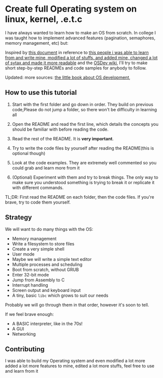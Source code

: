 Create full Operating system on linux, kernel, .e.t.c
===========


I have always wanted to learn how to make an OS from scratch. In college I was taught
how to implement advanced features (pagination, semaphores, memory management, etc)
but:


Inspired by [this document](http://www.cs.bham.ac.uk/~exr/lectures/opsys/10_11/lectures/os-dev.pdf)
in reference to [this people i was able to learn from and write mine, modified a lot of stuffs, and added mine, changed a lot of sytax,and made it more readable](https://github.com/cfenollosa/os-tutorial)
and the [OSDev wiki](http://wiki.osdev.org/), I'll try to make short step-by-step READMEs and
code samples for anybody to follow. 

Updated: more sources: [the little book about OS development](https://littleosbook.github.io),


How to use this tutorial
------------------------

1. Start with the first folder and go down in order. They build on previous code,Please do not jump a folder, so there won't be difficulty in learning all

2. Open the README and read the first line, which details the concepts you should be familiar with
before reading the code. 
 
3. Read the rest of the README. It is **very important**.

4. Try to write the code files by yourself after reading the README(this is optional though)

5. Look at the code examples. They are extremely well commented so you could grab and learn more from it

6. (Optional) Experiment with them and try to break things. The only way to make sure you understood something is
trying to break it or replicate it with different commands.


TL;DR: First read the README on each folder, then the code files. If you're brave, try to code them yourself.


Strategy
--------

We will want to do many things with the OS:
- Memory management
- Write a filesystem to store files
- Create a very simple shell
- User mode
- Maybe we will write a simple text editor
- Multiple processes and scheduling
- Boot from scratch, without GRUB 
- Enter 32-bit mode 
- Jump from Assembly to C 
- Interrupt handling
- Screen output and keyboard input 
- A tiny, basic `libc` which grows to suit our needs 

Probably we will go through them in that order, however it's soon to tell.

If we feel brave enough:

- A BASIC interpreter, like in the 70s!
- A GUI
- Networking



Contributing
------------

I was able to build my Operating system and even modified a lot more added a lot more features to mine, edited a lot more stuffs, feel free to use and learn from it

